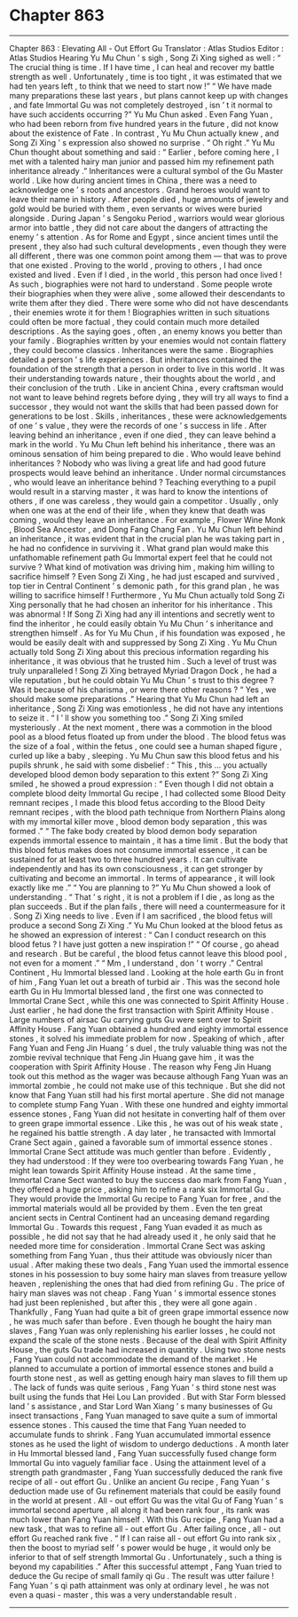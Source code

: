 
# Chapter 863


---

Chapter 863 : Elevating All - Out Effort Gu
Translator :
Atlas Studios
Editor :
Atlas Studios
Hearing Yu Mu Chun ’ s sigh , Song Zi Xing sighed as well : “ The crucial thing is time . If I have time , I can heal and recover my battle strength as well . Unfortunately , time is too tight , it was estimated that we had ten years left , to think that we need to start now !”
“ We have made many preparations these last years , but plans cannot keep up with changes , and fate Immortal Gu was not completely destroyed , isn ’ t it normal to have such accidents occurring ?” Yu Mu Chun asked .
Even Fang Yuan , who had been reborn from five hundred years in the future , did not know about the existence of Fate . In contrast , Yu Mu Chun actually knew , and Song Zi Xing ’ s expression also showed no surprise .
“ Oh right .” Yu Mu Chun thought about something and said : “ Earlier , before coming here , I met with a talented hairy man junior and passed him my refinement path inheritance already .”
Inheritances were a cultural symbol of the Gu Master world .
Like how during ancient times in China , there was a need to acknowledge one ’ s roots and ancestors . Grand heroes would want to leave their name in history . After people died , huge amounts of jewelry and gold would be buried with them , even servants or wives were buried alongside . During Japan ’ s Sengoku Period , warriors would wear glorious armor into battle , they did not care about the dangers of attracting the enemy ’ s attention .
As for Rome and Egypt , since ancient times until the present , they also had such cultural developments , even though they were all different , there was one common point among them — that was to prove that one existed .
Proving to the world , proving to others , I had once existed and lived . Even if I died , in the world , this person had once lived !
As such , biographies were not hard to understand . Some people wrote their biographies when they were alive , some allowed their descendants to write them after they died . There were some who did not have descendants , their enemies wrote it for them ! Biographies written in such situations could often be more factual , they could contain much more detailed descriptions . As the saying goes , often , an enemy knows you better than your family . Biographies written by your enemies would not contain flattery , they could become classics .
Inheritances were the same .
Biographies detailed a person ’ s life experiences . But inheritances contained the foundation of the strength that a person in order to live in this world . It was their understanding towards nature , their thoughts about the world , and their conclusion of the truth .
Like in ancient China , every craftsman would not want to leave behind regrets before dying , they will try all ways to find a successor , they would not want the skills that had been passed down for generations to be lost .
Skills , inheritances , these were acknowledgements of one ’ s value , they were the records of one ’ s success in life . After leaving behind an inheritance , even if one died , they can leave behind a mark in the world .
Yu Mu Chun left behind his inheritance , there was an ominous sensation of him being prepared to die .
Who would leave behind inheritances ?
Nobody who was living a great life and had good future prospects would leave behind an inheritance .
Under normal circumstances , who would leave an inheritance behind ? Teaching everything to a pupil would result in a starving master , it was hard to know the intentions of others , if one was careless , they would gain a competitor .
Usually , only when one was at the end of their life , when they knew that death was coming , would they leave an inheritance .
For example , Flower Wine Monk , Blood Sea Ancestor , and Dong Fang Chang Fan .
Yu Mu Chun left behind an inheritance , it was evident that in the crucial plan he was taking part in , he had no confidence in surviving it .
What grand plan would make this unfathomable refinement path Gu Immortal expert feel that he could not survive ? What kind of motivation was driving him , making him willing to sacrifice himself ?
Even Song Zi Xing , he had just escaped and survived , top tier in Central Continent ’ s demonic path , for this grand plan , he was willing to sacrifice himself !
Furthermore , Yu Mu Chun actually told Song Zi Xing personally that he had chosen an inheritor for his inheritance . This was abnormal !
If Song Zi Xing had any ill intentions and secretly went to find the inheritor , he could easily obtain Yu Mu Chun ’ s inheritance and strengthen himself .
As for Yu Mu Chun , if his foundation was exposed , he would be easily dealt with and suppressed by Song Zi Xing .
Yu Mu Chun actually told Song Zi Xing about this precious information regarding his inheritance , it was obvious that he trusted him .
Such a level of trust was truly unparalleled !
Song Zi Xing betrayed Myriad Dragon Dock , he had a vile reputation , but he could obtain Yu Mu Chun ’ s trust to this degree ? Was it because of his charisma , or were there other reasons ?
“ Yes , we should make some preparations .” Hearing that Yu Mu Chun had left an inheritance , Song Zi Xing was emotionless , he did not have any intentions to seize it .
“ I ’ ll show you something too .” Song Zi Xing smiled mysteriously .
At the next moment , there was a commotion in the blood pool as a blood fetus floated up from under the blood .
The blood fetus was the size of a foal , within the fetus , one could see a human shaped figure , curled up like a baby , sleeping .
Yu Mu Chun saw this blood fetus and his pupils shrunk , he said with some disbelief : “ This , this … you actually developed blood demon body separation to this extent ?”
Song Zi Xing smiled , he showed a proud expression : “ Even though I did not obtain a complete blood deity Immortal Gu recipe , I had collected some Blood Deity remnant recipes , I made this blood fetus according to the Blood Deity remnant recipes , with the blood path technique from Northern Plains along with my immortal killer move , blood demon body separation , this was formed .”
“ The fake body created by blood demon body separation expends immortal essence to maintain , it has a time limit . But the body that this blood fetus makes does not consume immortal essence , it can be sustained for at least two to three hundred years . It can cultivate independently and has its own consciousness , it can get stronger by cultivating and become an immortal . In terms of appearance , it will look exactly like me .”
“ You are planning to ?” Yu Mu Chun showed a look of understanding .
“ That ’ s right , it is not a problem if I die , as long as the plan succeeds . But if the plan fails , there will need a countermeasure for it . Song Zi Xing needs to live . Even if I am sacrificed , the blood fetus will produce a second Song Zi Xing .”
Yu Mu Chun looked at the blood fetus as he showed an expression of interest : “ Can I conduct research on this blood fetus ? I have just gotten a new inspiration !”
“ Of course , go ahead and research . But be careful , the blood fetus cannot leave this blood pool , not even for a moment .”
“ Mm , I understand , don ’ t worry .”
Central Continent , Hu Immortal blessed land .
Looking at the hole earth Gu in front of him , Fang Yuan let out a breath of turbid air .
This was the second hole earth Gu in Hu Immortal blessed land , the first one was connected to Immortal Crane Sect , while this one was connected to Spirit Affinity House .
Just earlier , he had done the first transaction with Spirit Affinity House . Large numbers of airsac Gu carrying guts Gu were sent over to Spirit Affinity House . Fang Yuan obtained a hundred and eighty immortal essence stones , it solved his immediate problem for now .
Speaking of which , after Fang Yuan and Feng Jin Huang ’ s duel , the truly valuable thing was not the zombie revival technique that Feng Jin Huang gave him , it was the cooperation with Spirit Affinity House .
The reason why Feng Jin Huang took out this method as the wager was because although Fang Yuan was an immortal zombie , he could not make use of this technique .
But she did not know that Fang Yuan still had his first mortal aperture . She did not manage to complete stump Fang Yuan .
With these one hundred and eighty immortal essence stones , Fang Yuan did not hesitate in converting half of them over to green grape immortal essence . Like this , he was out of his weak state , he regained his battle strength .
A day later , he transacted with Immortal Crane Sect again , gained a favorable sum of immortal essence stones .
Immortal Crane Sect attitude was much gentler than before .
Evidently , they had understood : If they were too overbearing towards Fang Yuan , he might lean towards Spirit Affinity House instead .
At the same time , Immortal Crane Sect wanted to buy the success dao mark from Fang Yuan , they offered a huge price , asking him to refine a rank six Immortal Gu . They would provide the Immortal Gu recipe to Fang Yuan for free , and the immortal materials would all be provided by them .
Even the ten great ancient sects in Central Continent had an unceasing demand regarding Immortal Gu .
Towards this request , Fang Yuan evaded it as much as possible , he did not say that he had already used it , he only said that he needed more time for consideration .
Immortal Crane Sect was asking something from Fang Yuan , thus their attitude was obviously nicer than usual .
After making these two deals , Fang Yuan used the immortal essence stones in his possession to buy some hairy man slaves from treasure yellow heaven , replenishing the ones that had died from refining Gu .
The price of hairy man slaves was not cheap .
Fang Yuan ’ s immortal essence stones had just been replenished , but after this , they were all gone again .
Thankfully , Fang Yuan had quite a bit of green grape immortal essence now , he was much safer than before .
Even though he bought the hairy man slaves , Fang Yuan was only replenishing his earlier losses , he could not expand the scale of the stone nests .
Because of the deal with Spirit Affinity House , the guts Gu trade had increased in quantity .
Using two stone nests , Fang Yuan could not accommodate the demand of the market . He planned to accumulate a portion of immortal essence stones and build a fourth stone nest , as well as getting enough hairy man slaves to fill them up .
The lack of funds was quite serious , Fang Yuan ’ s third stone nest was built using the funds that Hei Lou Lan provided .
But with Star Form blessed land ’ s assistance , and Star Lord Wan Xiang ’ s many businesses of Gu insect transactions , Fang Yuan managed to save quite a sum of immortal essence stones .
This caused the time that Fang Yuan needed to accumulate funds to shrink .
Fang Yuan accumulated immortal essence stones as he used the light of wisdom to undergo deductions .
A month later in Hu Immortal blessed land , Fang Yuan successfully fused change form Immortal Gu into vaguely familiar face . Using the attainment level of a strength path grandmaster , Fang Yuan successfully deduced the rank five recipe of all - out effort Gu .
Unlike an ancient Gu recipe , Fang Yuan ’ s deduction made use of Gu refinement materials that could be easily found in the world at present .
All - out effort Gu was the vital Gu of Fang Yuan ’ s immortal second aperture , all along it had been rank four , its rank was much lower than Fang Yuan himself .
With this Gu recipe , Fang Yuan had a new task , that was to refine all - out effort Gu .
After failing once , all - out effort Gu reached rank five .
“ If I can raise all - out effort Gu into rank six , then the boost to myriad self ’ s power would be huge , it would only be inferior to that of self strength Immortal Gu . Unfortunately , such a thing is beyond my capabilities .”
After this successful attempt , Fang Yuan tried to deduce the Gu recipe of small family qi Gu .
The result was utter failure !
Fang Yuan ’ s qi path attainment was only at ordinary level , he was not even a quasi - master , this was a very understandable result .

---

